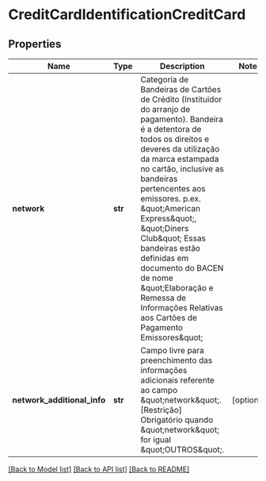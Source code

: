 # CreditCardIdentificationCreditCard

## Properties
Name | Type | Description | Notes
------------ | ------------- | ------------- | -------------
**network** | **str** | Categoria de Bandeiras de Cartões de Crédito (Instituidor do arranjo de pagamento). Bandeira é a detentora de todos os direitos e deveres da utilização da marca estampada no cartão, inclusive as bandeiras pertencentes aos emissores. p.ex. \&quot;American Express\&quot;, \&quot;Diners Club\&quot; Essas bandeiras estão definidas em documento do BACEN de nome \&quot;Elaboração e Remessa de Informações Relativas aos Cartões de Pagamento  Emissores\&quot; | 
**network_additional_info** | **str** | Campo livre para preenchimento das informações adicionais referente ao campo \&quot;network\&quot;.  [Restrição] Obrigatório quando \&quot;network\&quot; for igual \&quot;OUTROS\&quot;.  | [optional] 

[[Back to Model list]](../README.md#documentation-for-models) [[Back to API list]](../README.md#documentation-for-api-endpoints) [[Back to README]](../README.md)

